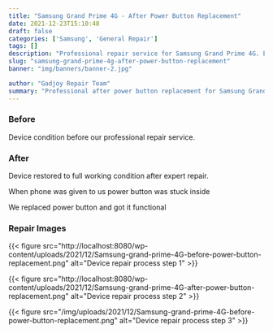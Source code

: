 ```yaml
---
title: "Samsung Grand Prime 4G - After Power Button Replacement"
date: 2021-12-23T15:10:48
draft: false
categories: ['Samsung', 'General Repair']
tags: []
description: "Professional repair service for Samsung Grand Prime 4G. Expert diagnosis and quality repairs in Bangalore."
slug: "samsung-grand-prime-4g-after-power-button-replacement"
banner: "img/banners/banner-2.jpg"

author: "Gadjoy Repair Team"
summary: "Professional after power button replacement for Samsung Grand Prime 4G. Expert technicians, quality parts, warranty included."
---
```


### Before

Device condition before our professional repair service.

### After

Device restored to full working condition after expert repair.

When phone was given to us power button was stuck inside

We replaced power button and got it functional

### Repair Images

{{< figure src="http://localhost:8080/wp-content/uploads/2021/12/Samsung-grand-prime-4G-before-power-button-replacement.png" alt="Device repair process step 1" >}}

{{< figure src="http://localhost:8080/wp-content/uploads/2021/12/Samsung-grand-prime-4G-after-power-button-replacement.png" alt="Device repair process step 2" >}}

{{< figure src="/img/uploads/2021/12/Samsung-grand-prime-4G-before-power-button-replacement.png" alt="Device repair process step 3" >}}

